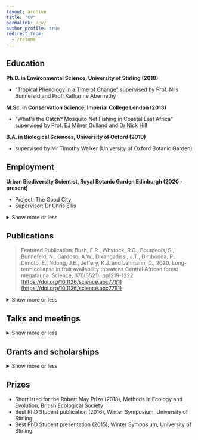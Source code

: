 ```yaml
---
layout: archive
title: "CV"
permalink: /cv/
author_profile: true
redirect_from:
  - /resume
---
```



## Education

**Ph.D. in Environmental Science, University of Stirling (2018)**
  * ["Tropical Phenology in a Time of Change"](https://dspace.stir.ac.uk/handle/1893/29325#.Ymqu99PMI2w) supervised by Prof. Nils Bunnefeld and Prof. Katharine Abernethy

**M.Sc. in Conservation Science, Imperial College London (2013)**
  * "What's the Catch? Mosquito Net Fishing in Coastal East Africa" supervised by Prof. EJ Milner Gulland and Dr Nick Hill

**B.A. in Biological Sciences, University of Oxford (2010)**
  * supervised by Mr Timothy Walker (University of Oxford Botanic Garden)
  
## Employment

**Urban Biodiversity Scientist, Royal Botanic Garden Edinburgh (2020 - present)**
  * Project: The Good City
  * Supervisor: Dr Chris Ellis

<details>
   <summary> Show more or less </summary>
  
**Postdoctoral Research Assistant, UK Centre for Ecology and Hydrology (2019-2020)**
  * Project: [Phenology and ecological genetics in the Kenyan drylands](https://emma-bush.github.io/portfolio/kenya-drylands/)
  * Supervisor: Dr Stephen Cavers

**Postdoctoral Research Assistant, University of Stirling (2019 - 2020)**
  * Project: [Long term trends in Central African Forest Phenology](https://emma-bush.github.io/portfolio/lope/)
  * Supervisor: Prof Katharine Abernethy

**Academic Researcher, University of Oxford (2010-2012)**
  * Project: A global review of the exotic pet trade
  * Project: Effects of tropical forest modification and fragmentation on dung beetle biodiversity and ecosystem functioning
  * Project: Woodland recovery after removal of deer: cascade effects for small mammals 
  * Supervisors: Prof. David Macdonald and Dr Eleanor Slade
</details>

## Publications

>Featured Publication: Bush, E.R., Whytock, R.C., Bourgeois, S., Bunnefeld, N., Cardoso, A.W., Dikangadissi, J.T., Dimbonda, P., Dimoto, E., Ndong, J.E., Jeffery, K.J. and Lehmann, D., 2020. Long-term collapse in fruit availability threatens Central African forest megafauna. Science, 370(6521), pp1219-1222 [https://doi.org/10.1126/science.abc7791](https://doi.org/10.1126/science.abc7791)

<details>
  <summary> Show more or less </summary>
  
  <ul>{% for post in site.publications reversed %}
    {% include archive-single-cv.html %}
  {% endfor %}</ul>

Reviewer for: Journal of Plant Ecology, Biotropica, Biological Conservation, Ecology and Society and PeerJ
</details>

## Talks and meetings
 <details>
  <summary>Show more or less</summary>
      
  <ul>{% for post in site.talks reversed %}
    {% include archive-single-talk-cv.html %}
  {% endfor %}</ul>
  </details>
  
## Grants and scholarships
 <details>
  <summary>Show more or less</summary>
  
* COP26 International Climate Change Network grant (2021), The Royal Society of Edinburgh - £9920 to fund 6 month networking project for the African Phenology Network (PI).
* Research Grant (2019), National Parks Agency Gabon - £31,533 to fund 12-month (0.5 FTE) PDRA at the University of Stirling (Co-I).
* Connect+ grant (2018), University of Stirling - £6150 to fund workshop (Co-I).
* Collaborative Impact Studentship (2013) joint funded between University of Stirling and National Parks Agency Gabon (ANPN) - £67,200/4 years stipend + £16,000 training and fieldwork costs.
* Tropical Agriculture Association Masters Award (2013) - £1000 fieldwork costs (PI).
* Imperial College Conservation Science (ICCS) Project Bursary Award (2013) - £500 fieldwork costs (PI).
* Conservation Science MSc Bursary (2012) - £4000 living expenses.
* Imperial College London Rector’s Scholarship Fund Masters Award (2012) - £5000 living expenses and fees.
* Peoples Trust for Endangered Species Graduate Research Internship (2010) - £6000 fieldwork costs (PI).
* Hertford College Academic Scholarship, University of Oxford (2009)
    </details>
    
## Prizes
    
* Shortlisted for the Robert May Prize (2018), Methods in Ecology and Evolution, British Ecological Society
* Best PhD Student publication (2016), Winter Symposium, University of Stirling
* Best PhD Student presentation (2015), Winter Symposium, University of Stirling
